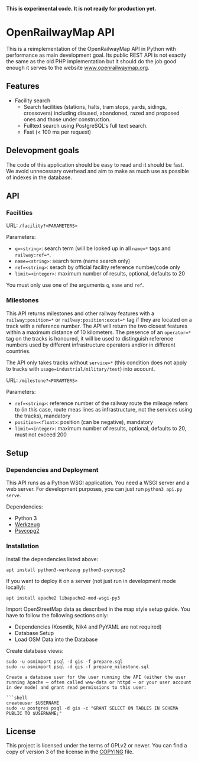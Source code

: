 **This is experimental code. It is not ready for production yet.**

# OpenRailwayMap API

This is a reimplementation of the OpenRailwayMap API in Python with performance as main development goal.
Its public REST API is not exactly the same as the old PHP implementation but it should do the job good enough
it serves to the website www.openrailwaymap.org.

## Features

* Facility search
  * Search facilities (stations, halts, tram stops, yards, sidings, crossovers) including disused, abandoned,
    razed and proposed ones and those under construction.
  * Fulltext search using PostgreSQL's full text search.
  * Fast (< 100 ms per request)

## Delevopment goals

The code of this application should be easy to read and it should be fast. We avoid unnecessary overhead
and aim to make as much use as possible of indexes in the database.

## API

### Facilities

URL: `/facility?<PARAMETERS>`

Parameters:

* `q=<string>`: search term (will be looked up in all `name=*` tags and `railway:ref=*`.
* `name=<string>`: search term (name search only)
* `ref=<string>`: serach by official facility reference number/code only
* `limit=<integer>`: maximum number of results, optional, defaults to 20

You must only use one of the arguments `q`, `name` and `ref`.

### Milestones

This API returns milestones and other railway features with a `railway:position=*` or `railway:position:excat=*` tag
if they are located on a track with a reference number. The API will return the two closest features within a
maximum distance of 10 kilometers. The presence of an `operator=*` tag on the tracks is honoured, it will be used to
distinguish reference numbers used by different infrastructure operators and/or in different countries.

The API only takes tracks without `service=*` (this condition does not apply to tracks with
`usage=industrial/military/test`) into account.

URL: `/milestone?<PARAMTERS>`

Parameters:

* `ref=<string>`: reference number of the railway route the mileage refers to (in this case, route meas lines as infrastructure, not the services using the tracks), mandatory
* `position=<float>`: position (can be negative), mandatory
* `limit=<integer>`: maximum number of results, optional, defaults to 20, must not exceed 200

## Setup

### Dependencies and Deployment

This API runs as a Python WSGI application. You need a WSGI server and a web server. For development
purposes, you can just run `python3 api.py serve`.

Dependencies:

* Python 3
* [Werkzeug](https://werkzeug.palletsprojects.com/)
* [Psycopg2](https://www.psycopg.org/docs/)

### Installation

Install the dependencies listed above:

```shell
apt install python3-werkzeug python3-psycopg2
```

If you want to deploy it on a server (not just run in development mode locally):

```shell
apt install apache2 libapache2-mod-wsgi-py3
```

Import OpenStreetMap data as described in the map style setup guide. You have to follow the following sections only:

* Dependencies (Kosmtik, Nik4 and PyYAML are not required)
* Database Setup
* Load OSM Data into the Database

Create database views:

```shell
sudo -u osmimport psql -d gis -f prepare.sql
sudo -u osmimport psql -d gis -f prepare_milestone.sql

Create a database user for the user running the API (either the user running Apache – often called www-data or httpd – or your user account in dev mode) and grant read permissions to this user:

```shell
createuser $USERNAME
sudo -u postgres psql -d gis -c "GRANT SELECT ON TABLES IN SCHEMA PUBLIC TO $USERNAME;"
```

## License

This project is licensed under the terms of GPLv2 or newer. You can find a copy of version 3 of the license in the [COPYING](COPYING) file.
